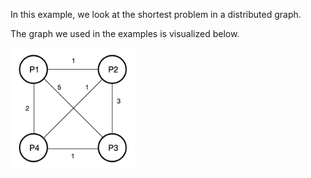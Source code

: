 In this example, we look at the shortest problem in a distributed graph. 

The graph we used in the examples is visualized below. 

<img src="weightedGraph.png" alt="drawing" width="200"/>
<!-- 
Pseudo code for distributed synchronized shortest path algorithm: 

<img src="syncShortestPath.png" alt="drawing" width="350"/>

Pseudo code for distributed Floyd-Warshall algorithm: 

<img src="distFloydWarshall.png" alt="drawing" width="350"/> -->

<!-- - [Parallel traversal](parallelTraversal) shows an example of parallel traversal in an arbitrary network using broadcast and convergecast. 
- [DFS spanning tree](DFSpanningTree) builds a spanning tree using DFS in a distributed graph, optimized with global knowledge (about what their neighbors know). 
- [BFS spanning tree, decentralized](BFSpanningTree) demonstrates how to build a spanning tree using BFS, without centralized control, i.e. node has insufficient knowledge, unaware of whether its states are final. 
- [BFS spanning tree, centralized](BFSpanningTreeWave) introduces central control to the BFS implementation; comparing to the decentralized alternative, this implementation trades time complexity for better message complexity. 
- [Logical ring](LogicalRing) is an application of the parallel network traversal: it shows how we can build a logical unidirectional ring for a connected network. For more details, please refer to the chapter listed above.  -->
